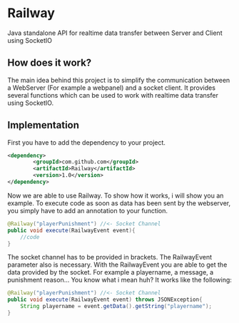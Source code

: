 # Railway
Java standalone API for realtime data transfer between Server and Client using SocketIO

## How does it work?
The main idea behind this project is to simplify the communication between a WebServer (For example a webpanel) and a socket client. It provides several functions which can be used to work with realtime data transfer using SocketIO.

## Implementation
First you have to add the dependency to your project.
```xml
<dependency>
    	<groupId>com.github.com</groupId>
    	<artifactId>Railway</artifactId>
    	<version>1.0</version>
</dependency>
```
Now we are able to use Railway. To show how it works, i will show you an example. To execute code as soon as data has been sent by the webserver, you simply have to add an annotation to your function.
```java
@Railway("playerPunishment") //<- Socket Channel
public void execute(RailwayEvent event){
	//code
}
```
The socket channel has to be provided in brackets. The RailwayEvent parameter also is necessary. With the RailwayEvent you are able to get the data provided by the socket. For example a playername, a message, a punishment reason... You know what i mean huh?
It works like the following:
```java
@Railway("playerPunishment") //<- Socket Channel
public void execute(RailwayEvent event) throws JSONException{
	String playername = event.getData().getString("playername");
}
```
